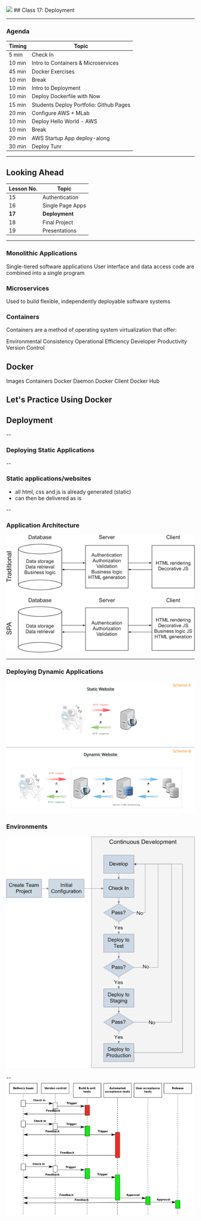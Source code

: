 

<img src="https://ga-core.s3.amazonaws.com/production/uploads/program/default_image/5225/JS-logo-official.png" style="max-width: 100px; border: none; box-shadow: none" />
## Class 17: Deployment

---
### Agenda
| Timing | Topic                                    |
| ------ | ---------------------------------------- |
| 5  min | Check In                                 |
| 10 min | Intro to Containers & Microservices      |
| 45 min | Docker Exercises                         |
| 10 min | Break                                    |
| 10 min | Intro to Deployment                      |
| 10 min | Deploy Dockerfile with Now               |
| 15 min | Students Deploy Portfolio: Github Pages  |
| 20 min | Configure AWS + MLab                     |
| 10 min | Deploy Hello World - AWS                 |
| 10 min | Break                                    |
| 20 min | AWS Startup App deploy-along             |
| 30 min | Deploy Tunr                              |

---
## Looking Ahead
| Lesson No. |       Topic        |
| ---------- | ------------------ |
|     15     |   Authentication   |
|     16     |   Single Page Apps |
|   **17**   | **Deployment**     |
|     18     |   Final Project    |
|     19     |   Presentations    |

---

### Monolithic Applications

Single-tiered software applications
User interface and data access code are combined into a single program

### Microservices

Used to build flexible, independently deployable software systems

### Containers

Containers are a method of operating system virtualization that offer:

Environmental Consistency
Operational Efficiency
Developer Productivity
Version Control

## Docker

Images
Containers
Docker Daemon
Docker Client
Docker Hub

## Let's Practice Using Docker


## Deployment

--
### Deploying Static Applications

--
### Static applications/websites
- all html, css and js is already generated (static)
- can then be delivered as is

--
### Application Architecture
![JS Application](images/02-fig.jpg)


---
### Deploying Dynamic Applications
![JS Application](images/dynamic.png)

### Environments
![JS Application](images/CD.png)

--
![JS Application](images/Continuous_Delivery_process_diagram.svg.png)
